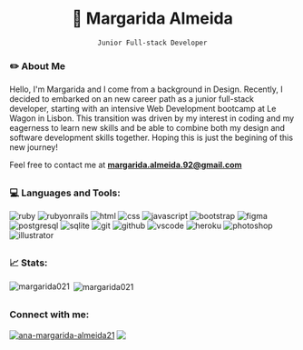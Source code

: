 <h1 align="center">🌻 Margarida Almeida </h1>
<p align="center"><code>Junior Full-stack Developer</code></p>

<h3>✏️ About Me</h3>
<p>Hello, I'm Margarida and I come from a background in Design. Recently, I decided to embarked on an new career path as a junior full-stack developer, starting with an intensive Web Development bootcamp at Le Wagon in Lisbon. This transition was driven by my interest in coding and my eagerness to learn new skills and be able to combine both my design and software development skills together. Hoping this is just the begining of this new journey!</p>

Feel free to contact me at <strong>margarida.almeida.92@gmail.com</strong>
<h2 dir="auto"></h2>

<h3 align="left">💻 Languages and Tools:</h3>
<p align="left"> 
  <img src="https://img.shields.io/badge/Ruby-CC342D?style=for-the-badge&logo=ruby&logoColor=white" alt="ruby">
  <img src="https://img.shields.io/badge/Ruby_on_Rails-CC0000?style=for-the-badge&logo=ruby-on-rails&logoColor=white" alt="rubyonrails">
  <img src="https://img.shields.io/badge/HTML5-E34F26?style=for-the-badge&logo=html5&logoColor=white" alt="html">
  <img src="https://img.shields.io/badge/CSS3-1572B6?style=for-the-badge&logo=css3&logoColor=white" alt="css">
  <img src="https://img.shields.io/badge/JavaScript-323330?style=for-the-badge&logo=javascript&logoColor=F7DF1E" alt="javascript">
  <img src="https://img.shields.io/badge/Bootstrap-563D7C?style=for-the-badge&logo=bootstrap&logoColor=white" alt="bootstrap">
  <img src="https://img.shields.io/badge/Figma-F24E1E?style=for-the-badge&logo=figma&logoColor=white" alt="figma">
  <img src="https://img.shields.io/badge/PostgreSQL-316192?style=for-the-badge&logo=postgresql&logoColor=white" alt="postgresql">
  <img src="https://img.shields.io/badge/SQLite-07405E?style=for-the-badge&logo=sqlite&logoColor=white" alt="sqlite">
  <img src="https://img.shields.io/badge/GIT-E44C30?style=for-the-badge&logo=git&logoColor=white" alt="git">
  <img src="https://img.shields.io/badge/GitHub-100000?style=for-the-badge&logo=github&logoColor=white" alt="github">
  <img src="https://img.shields.io/badge/VSCode-0078D4?style=for-the-badge&logo=visual%20studio%20code&logoColor=white" alt="vscode">
  <img src="https://img.shields.io/badge/Heroku-430098?style=for-the-badge&logo=heroku&logoColor=white" alt="heroku">
  <img src="https://img.shields.io/badge/Adobe%20Photoshop-31A8FF?style=for-the-badge&logo=Adobe%20Photoshop&logoColor=black" alt="photoshop">
  <img src="https://img.shields.io/badge/Adobe%20Illustrator-FF9A00?style=for-the-badge&logo=adobe%20illustrator&logoColor=white" alt="illustrator">
</p>

<h2 dir="auto"></h2>
<div>
  <h3 align="left">📈 Stats:</h3>
  <p><img align="left"src="https://github-readme-stats.vercel.app/api/top-langs?username=margarida021&show_icons=true&locale=en&layout=compact&theme=cobalt" alt="margarida021" /></p>
  <p>&nbsp;<img align="center" src="https://github-readme-stats.vercel.app/api?username=margarida021&show_icons=true&locale=en&theme=cobalt" alt="margarida021" /></p>
</div>

<h2 dir="auto"></h2>  
<div align="left">
  <h3 align="left">Connect with me:</h3>
  <a href="https://linkedin.com/in/ana-margarida-almeida21" target="blank"><img align="center" src="https://img.shields.io/badge/LinkedIn-0077B5?style=for-the-badge&logo=linkedin&logoColor=white" alt="ana-margarida-almeida21"/></a>  
  <a href="https://www.behance.net/margaridaa21" target="blank"><img align="center" src="https://img.shields.io/badge/Behance-0054F7?style=for-the-badge&logo=behance&logoColor=white"/></a>
</div>

